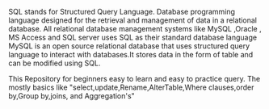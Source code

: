 
SQL stands for Structured Query Language. Database programming language designed for the retrieval and management of data in a relational database.
All relational database management systems like MySQL ,Oracle , MS Access and SQL server uses SQL as their standard database language
MySQL is an open source relational database that uses structured query language to interact with databases.It stores data in the form of table and can be modified using SQL.

This Repository for beginners easy to learn and easy to practice query. The mostly basics like "select,update,Rename,AlterTable,Where clauses,order by,Group by,joins, and Aggregation's" 
